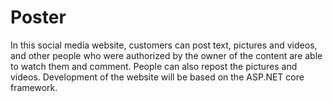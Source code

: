 # Poster
In this social media website, customers can post text, pictures and videos, and other people who were authorized by the owner of the content are able to watch them and comment. People can also repost the pictures and videos. Development of the website will be based on the ASP.NET core framework.
